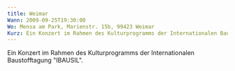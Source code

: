 ```yaml
---
title: Weimar
Wann: 2009-09-25T19:30:00
Wo: Mensa am Park, Marienstr. 15b, 99423 Weimar
Kurz: Ein Konzert im Rahmen des Kulturprogramms der Internationalen Baustofftagung IBAUSIL.
---
```


Ein Konzert im Rahmen des Kulturprogramms der Internationalen Baustofftagung "IBAUSIL".
